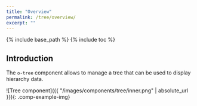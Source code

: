 ```yaml
---
title: "Overview"
permalink: /tree/overview/
excerpt: ""
---
```


{% include base_path %}
{% include toc %}
## Introduction

The `o-tree` component allows to manage a tree that can be used to display hierarchy data.

![Tree component]({{ "/images/components/tree/inner.png" | absolute_url }}){: .comp-example-img}
